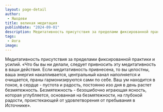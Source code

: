 ```yaml
---
layout: page-detail
author:
 - Яшодеви
title: великая медитация
publishDate: "2024-09-01"
description: Медитативность присутствия за пределами фиксированной практики и усилий.
tags:
 - йога
image: 
---
```


Медитативность присутствия за пределами фиксированной практики и усилий.
	«Что бы вы ни делали, следует привносить эту медитативность в ваши действия. Если медитативность привнесена, то вы целостны, ваша энергия накапливается, центральный канал наполняется и очищается, праны гармонизируются сами по себе. Ваш ум находится в покое, в сердце - пустота и радость, постоянно изо дня в день растет безмятежность. Безмятежность - безошибочно играющая ясность, которая углубляется, основанная на безмятежности, на глубокой радости, проистекающей от удовлетворения от пребывания в Источнике».

